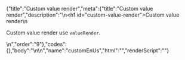 {"title":"Custom value render","meta":{"title":"Custom value render","description":"\n<h1 id=\"custom-value-render\">Custom value render</h1>\n<p>Custom value render use <code>valueRender</code>.</p>\n","order":"9"},"codes":{},"body":"\n\n","name":"customEnUs","html":"","renderScript":"<script>(function(){})()</script>"}